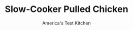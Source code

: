 ---
layout: ../../layouts/MarkdownPostLayout.astro
title: Slow-Cooker Pulled Chicken
author: America's Test Kitchen
pubDate: 2023-03-15
description: "Could we make great barbecued pulled ­chicken without a grill and wood chips?"
image_url: https://res.cloudinary.com/hksqkdlah/image/upload/ar_1:1,c_fill,dpr_2.0,f_auto,fl_lossy.progressive.strip_profile,g_faces:auto,q_auto:low,w_344/10565_sfs-slowcooker-pulledchicken-15
tags: ["Main Courses","Chicken","Slow Cooker","Sandwiches"]
calories: 5325
protein: 40
carbohydrates: 50
fats: 
fiber: 3
ingredients: ["5 (10- to 12-ounce) bone-in split, chicken breasts, trimmed","7 (3-ounce), boneless, skinless chicken thighs, trimmed",", Salt and pepper","1 , onion, chopped fine","1/2 cup, tomato paste","2 tablespoons, vegetable oil","5 teaspoons, chili powder","3 , garlic cloves, minced","1/4 teaspoon, cayenne pepper","1 cup, ketchup","1/3 cup, molasses","2 tablespoons, brown mustard","4 teaspoons, cider vinegar","4 teaspoons, hot sauce","3/4 teaspoon, liquid smoke","10 sandwich, rolls"]
serves: 10
time: "5 hours on low"
instructions: ["Pat chicken dry with paper towels and season with salt and pepper. Combine onion, tomato paste, oil, chili powder, garlic, and cayenne in bowl and microwave until onion softens slightly, about 3 minutes, stirring halfway through microwaving. Transfer mixture to slow cooker and whisk in ketchup, molasses, mustard, and vinegar. Add chicken to slow cooker and toss to combine with sauce. Cover and cook on low until chicken shreds easily with fork, about 5 hours.","Transfer cooked chicken to carving board, tent loosely with aluminum foil, and let rest for 15 minutes. Using large spoon, remove any fat from surface of sauce. Whisk hot sauce and liquid smoke into sauce and cover to keep warm. Remove and discard chicken skin and bones. Roughly chop thigh meat into ½-inch pieces. Shred breast meat into thin strands using 2 forks. Return meat to slow cooker and toss to coat with sauce. Season with salt and pepper to taste. Serve on sandwich rolls."]
nutrition: ["859 mg Potassium","375 mg Phosphorus","117 mg Calcium","4 mg Iron","97 mg Magnesium","872 mg Sodium","2 mg Zinc","18 g Fat","17 mg Niacin (B3)","8 g Monounsaturated","4 g Polyunsaturated","6 mg Vitamin C","113 mg Cholesterol","4 g Saturated","3 g Fiber","45 µg Folic acid","22 µg Folate (food)","16 g Sugars","6 µg Vitamin K","178 g Water","50 g Carbs","99 µg Folate equivalent (total)","40 g Protein","2 mg Vitamin E","1 mg Vitamin B6","70 µg Vitamin A","532 kcal Energy","8 g Sugars, added","5325 calories"]
notes: "Use a relatively mild hot sauce, like Frank’s, or the sauce will be too hot."
---